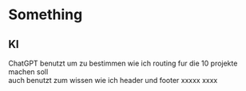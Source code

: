 # Something

## KI

ChatGPT benutzt um zu bestimmen wie ich routing fur die 10 projekte machen soll  
auch benutzt zum wissen wie ich header und footer xxxxx xxxx  
